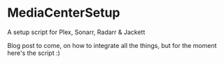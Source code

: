 # MediaCenterSetup
A setup script for Plex, Sonarr, Radarr &amp; Jackett

Blog post to come, on how to integrate all the things, but for the moment here's the script :)
